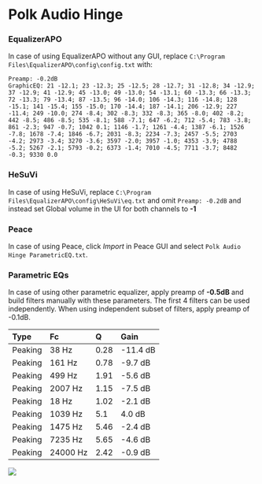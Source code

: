 # Polk Audio Hinge

### EqualizerAPO
In case of using EqualizerAPO without any GUI, replace `C:\Program Files\EqualizerAPO\config\config.txt`
with:
```
Preamp: -0.2dB
GraphicEQ: 21 -12.1; 23 -12.3; 25 -12.5; 28 -12.7; 31 -12.8; 34 -12.9; 37 -12.9; 41 -12.9; 45 -13.0; 49 -13.0; 54 -13.1; 60 -13.3; 66 -13.3; 72 -13.3; 79 -13.4; 87 -13.5; 96 -14.0; 106 -14.3; 116 -14.8; 128 -15.1; 141 -15.4; 155 -15.0; 170 -14.4; 187 -14.1; 206 -12.9; 227 -11.4; 249 -10.0; 274 -8.4; 302 -8.3; 332 -8.3; 365 -8.0; 402 -8.2; 442 -8.5; 486 -8.5; 535 -8.1; 588 -7.1; 647 -6.2; 712 -5.4; 783 -3.8; 861 -2.3; 947 -0.7; 1042 0.1; 1146 -1.7; 1261 -4.4; 1387 -6.1; 1526 -7.8; 1678 -7.4; 1846 -6.7; 2031 -8.3; 2234 -7.3; 2457 -5.5; 2703 -4.2; 2973 -3.4; 3270 -3.6; 3597 -2.0; 3957 -1.0; 4353 -3.9; 4788 -5.2; 5267 -2.1; 5793 -0.2; 6373 -1.4; 7010 -4.5; 7711 -3.7; 8482 -0.3; 9330 0.0
```

### HeSuVi
In case of using HeSuVi, replace `C:\Program Files\EqualizerAPO\config\HeSuVi\eq.txt` and omit `Preamp:
-0.2dB` and instead set Global volume in the UI for both channels to **-1**

### Peace
In case of using Peace, click *Import* in Peace GUI and select `Polk Audio Hinge ParametricEQ.txt`.

### Parametric EQs
In case of using other parametric equalizer, apply preamp of **-0.5dB** and build filters manually
with these parameters. The first 4 filters can be used independently.
When using independent subset of filters, apply preamp of -0.1dB.

| Type    | Fc       |    Q | Gain     |
|:--------|:---------|:-----|:---------|
| Peaking | 38 Hz    | 0.28 | -11.4 dB |
| Peaking | 161 Hz   | 0.78 | -9.7 dB  |
| Peaking | 499 Hz   | 1.91 | -5.6 dB  |
| Peaking | 2007 Hz  | 1.15 | -7.5 dB  |
| Peaking | 18 Hz    | 1.02 | -2.1 dB  |
| Peaking | 1039 Hz  | 5.1  | 4.0 dB   |
| Peaking | 1475 Hz  | 5.46 | -2.4 dB  |
| Peaking | 7235 Hz  | 5.65 | -4.6 dB  |
| Peaking | 24000 Hz | 2.42 | -0.9 dB  |

![](https://raw.githubusercontent.com/jaakkopasanen/AutoEq/master/results/innerfidelity/sbaf-serious/Polk%20Audio%20Hinge/Polk%20Audio%20Hinge.png)